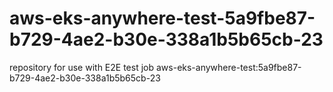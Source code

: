 # aws-eks-anywhere-test-5a9fbe87-b729-4ae2-b30e-338a1b5b65cb-23
repository for use with E2E test job aws-eks-anywhere-test:5a9fbe87-b729-4ae2-b30e-338a1b5b65cb-23
